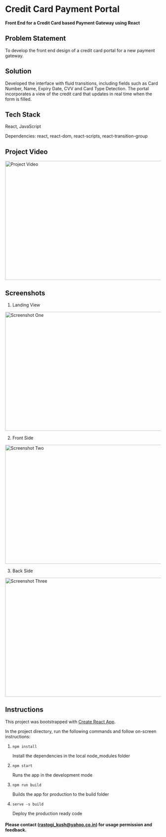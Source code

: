 # Credit Card Payment Portal
**Front End for a Credit Card based Payment Gateway using React**

## Problem Statement
To develop the front end design of a credit card portal for a new payment gateway.

## Solution
Developed the interface with fluid transitions, including fields such as Card Number, Name, Expiry Date, CVV and Card Type Detection. The portal incorporates a view of the credit card that updates in real time when the form is filled.

## Tech Stack
React, JavaScript

Dependencies: react, react-dom, react-scripts, react-transition-group

## Project Video
<img src="https://i.imgur.com/Fb8KcEl.gif" height="384" width="668" alt="Project Video">

## Screenshots
1. Landing View
<img src="https://i.imgur.com/qeKrefS.png" height="384" width="668" alt="Screenshot One">

2. Front Side
<img src="https://i.imgur.com/eiaQE2R.png" height="384" width="668" alt="Screenshot Two">

3. Back Side
<img src="https://i.imgur.com/BBDexHV.png" height="384" width="668" alt="Screenshot Three">

## Instructions

This project was bootstrapped with [Create React App](https://github.com/facebook/create-react-app).

In the project directory, run the following commands and follow on-screen instructions:

1. `npm install`

	Install the dependencies in the local node_modules folder

2. `npm start`

	Runs the app in the development mode

3. `npm run build`

	Builds the app for production to the build folder

4. `serve -s build`

	Deploy the production ready code

#### Please contact (rastogi_kush@yahoo.co.in) for usage permission and feedback.
